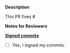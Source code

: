 **Description**

This PR fixes #

**Notes for Reviewers**


**[Signed commits](https://docs.github.com/en/authentication/managing-commit-signature-verification/signing-commits)**
- [ ] Yes, I signed my commits.
 

<!--
Thank you for contributing to Meshery! 

Contributing Conventions:

1. Include descriptive PR titles with [<component-name>] prepended.
2. Build and test your changes before submitting a PR. 
3. Sign your commits

By following the community's contribution conventions upfront, the review process will 
be accelerated and your PR merged more quickly.
-->
